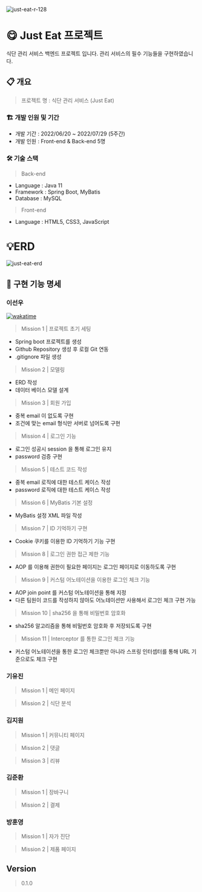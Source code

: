 ![just-eat-r-128](https://user-images.githubusercontent.com/82517133/175306704-c1218ad6-31fe-4b53-9562-6ce20d6fc5dc.png)
# 😋 Just Eat 프로젝트

식단 관리 서비스 백엔드 프로젝트 입니다. 관리 서비스의 필수 기능들을 구현하였습니다.

## 📋 개요

> 프로젝트 명 : 식단 관리 서비스 (Just Eat)
>

### 🏗️ 개발 인원 및 기간

- 개발 기간 : 2022/06/20 ~ 2022/07/29 (5주간)
- 개발 인원 : Front-end & Back-end 5명

### 🛠️ 기술 스택

> Back-end
>
- Language : Java 11
- Framework : Spring Boot, MyBatis
- Database : MySQL

> Front-end
>
- Language : HTML5, CSS3, JavaScript

# 💡ERD

![just-eat-erd](https://user-images.githubusercontent.com/82517133/178319052-b9e5f178-4884-4771-bbcd-b06a4756b780.png)

## 📝 구현 기능 명세

### 이선우
[![wakatime](https://wakatime.com/badge/user/9b088db3-8ede-4dad-9a4b-63489f41376c/project/c59f1a57-19aa-434d-98db-1538c29690c1.svg)](https://wakatime.com/badge/user/9b088db3-8ede-4dad-9a4b-63489f41376c/project/c59f1a57-19aa-434d-98db-1538c29690c1)

> Mission 1 | 프로젝트 초기 세팅
>
- Spring boot 프로젝트를 생성
- Github Repository 생성 후 로컬 Git 연동
- .gitignore 파일 생성

> Mission 2 | 모델링
>
- ERD 작성
- 데이터 베이스 모델 설계

> Mission 3 | 회원 가입
>
- 중복 email 이 없도록 구현
- 조건에 맞는 email 형식만 서버로 넘어도록 구현

> Mission 4 | 로그인 기능
>
- 로그인 성공시 session 을 통해 로그인 유지
- password 검증 구현

> Mission 5 | 테스트 코드 작성
>
- 중복 email 로직에 대한 테스트 케이스 작성
- password 로직에 대한 테스트 케이스 작성

> Mission 6 | MyBatis 기본 설정
>
- MyBatis 설정 XML 파일 작성

> Mission 7 | ID 기억하기 구현
> 
- Cookie 쿠키를 이용한 ID 기억하기 기능 구현

> Mission 8 | 로그인 권한 접근 제한 기능
> 
- AOP 를 이용해 권한이 필요한 페이지는 로그인 페이지로 이동하도록 구현 

> Mission 9 | 커스텀 어노테이션을 이용한 로그인 체크 기능
> 
- AOP join point 를 커스텀 어노테이션을 통해 지정
- 다른 팀원이 코드를 작성하지 않아도 어노테이션만 사용해서 로그인 체크 구현 가능

> Mission 10 | sha256 을 통해 비밀번호 암호화
> 
- sha256 알고리즘을 통해 비밀번호 암호화 후 저장되도록 구현
> Mission 11 | Interceptor 를 통한 로그인 체크 기능
>
- 커스텀 어노테이션을 통한 로그인 체크뿐만 아니라 스프링 인터셉터를 통해 URL 기준으로도 체크 구현
### 기유진

> Mission 1 | 메인 페이지
>

> Mission 2 | 식단 분석
>

### 김지원

> Mission 1 | 커뮤니티 페이지
>

> Mission 2 | 댓글
>

> Mission 3 | 리뷰
>

### 김준환

> Mission 1 | 장바구니
>

> Mission 2 | 결제
>

### 방훈영

> Mission 1 | 자가 진단
>

> Mission 2 | 제품 페이지
>

## Version

> 0.1.0
>